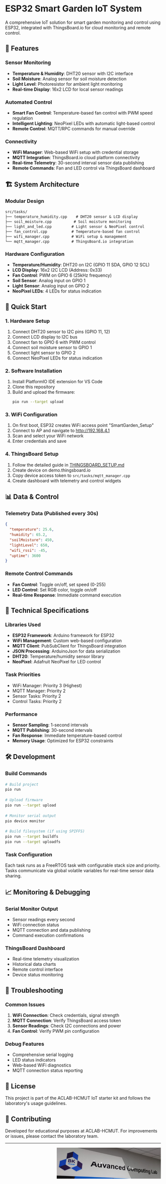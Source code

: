 ﻿
# ESP32 Smart Garden IoT System

A comprehensive IoT solution for smart garden monitoring and control using ESP32, integrated with ThingsBoard.io for cloud monitoring and remote control.

## 🌟 Features

### Sensor Monitoring
- **Temperature & Humidity**: DHT20 sensor with I2C interface
- **Soil Moisture**: Analog sensor for soil moisture detection
- **Light Level**: Photoresistor for ambient light monitoring
- **Real-time Display**: 16x2 LCD for local sensor readings

### Automated Control
- **Smart Fan Control**: Temperature-based fan control with PWM speed regulation
- **Intelligent Lighting**: NeoPixel LEDs with automatic light-based control
- **Remote Control**: MQTT/RPC commands for manual override

### Connectivity
- **WiFi Manager**: Web-based WiFi setup with credential storage
- **MQTT Integration**: ThingsBoard.io cloud platform connectivity
- **Real-time Telemetry**: 30-second interval sensor data publishing
- **Remote Commands**: Fan and LED control via ThingsBoard dashboard

## 🏗️ System Architecture

### Modular Design
```
src/tasks/
├── temperature_humidity.cpp    # DHT20 sensor & LCD display
├── soil_moisture.cpp          # Soil moisture monitoring  
├── light_and_led.cpp         # Light sensor & NeoPixel control
├── fan_control.cpp           # Temperature-based fan control
├── wifi_manager.cpp          # WiFi setup & management
└── mqtt_manager.cpp          # ThingsBoard.io integration
```

### Hardware Configuration
- **Temperature/Humidity**: DHT20 on I2C (GPIO 11 SDA, GPIO 12 SCL)
- **LCD Display**: 16x2 I2C LCD (Address: 0x33)
- **Fan Control**: PWM on GPIO 6 (25kHz frequency)
- **Soil Sensor**: Analog input on GPIO 1
- **Light Sensor**: Analog input on GPIO 2
- **NeoPixel LEDs**: 4 LEDs for status indication

## 🚀 Quick Start

### 1. Hardware Setup
1. Connect DHT20 sensor to I2C pins (GPIO 11, 12)
2. Connect LCD display to I2C bus
3. Connect fan to GPIO 6 with PWM control
4. Connect soil moisture sensor to GPIO 1
5. Connect light sensor to GPIO 2
6. Connect NeoPixel LEDs for status indication

### 2. Software Installation
1. Install PlatformIO IDE extension for VS Code
2. Clone this repository
3. Build and upload the firmware:
   ```bash
   pio run --target upload
   ```

### 3. WiFi Configuration
1. On first boot, ESP32 creates WiFi access point "SmartGarden_Setup"
2. Connect to AP and navigate to http://192.168.4.1
3. Scan and select your WiFi network
4. Enter credentials and save

### 4. ThingsBoard Setup
1. Follow the detailed guide in [THINGSBOARD_SETUP.md](THINGSBOARD_SETUP.md)
2. Create device on demo.thingsboard.io
3. Copy device access token to `src/tasks/mqtt_manager.cpp`
4. Create dashboard with telemetry and control widgets

## 📊 Data & Control

### Telemetry Data (Published every 30s)
```json
{
  "temperature": 25.6,
  "humidity": 65.2, 
  "soilMoisture": 450,
  "lightLevel": 650,
  "wifi_rssi": -45,
  "uptime": 3600
}
```

### Remote Control Commands
- **Fan Control**: Toggle on/off, set speed (0-255)
- **LED Control**: Set RGB color, toggle on/off
- **Real-time Response**: Immediate command execution

## 🔧 Technical Specifications

### Libraries Used
- **ESP32 Framework**: Arduino framework for ESP32
- **WiFi Management**: Custom web-based configuration
- **MQTT Client**: PubSubClient for ThingsBoard integration
- **JSON Processing**: ArduinoJson for data serialization
- **DHT20**: Temperature/humidity sensor library
- **NeoPixel**: Adafruit NeoPixel for LED control

### Task Priorities
- WiFi Manager: Priority 3 (Highest)
- MQTT Manager: Priority 2
- Sensor Tasks: Priority 2
- Control Tasks: Priority 2

### Performance
- **Sensor Sampling**: 1-second intervals
- **MQTT Publishing**: 30-second intervals
- **Fan Response**: Immediate temperature-based control
- **Memory Usage**: Optimized for ESP32 constraints

## 🛠️ Development

### Build Commands
```bash
# Build project
pio run

# Upload firmware
pio run --target upload

# Monitor serial output
pio device monitor

# Build filesystem (if using SPIFFS)
pio run --target buildfs
pio run --target uploadfs
```

### Task Configuration
Each task runs as a FreeRTOS task with configurable stack size and priority. Tasks communicate via global volatile variables for real-time sensor data sharing.

## 📈 Monitoring & Debugging

### Serial Monitor Output
- Sensor readings every second
- WiFi connection status
- MQTT connection and data publishing
- Command execution confirmations

### ThingsBoard Dashboard
- Real-time telemetry visualization
- Historical data charts
- Remote control interface
- Device status monitoring

## 🔧 Troubleshooting

### Common Issues
1. **WiFi Connection**: Check credentials, signal strength
2. **MQTT Connection**: Verify ThingsBoard access token
3. **Sensor Readings**: Check I2C connections and power
4. **Fan Control**: Verify PWM pin configuration

### Debug Features
- Comprehensive serial logging
- LED status indicators
- Web-based WiFi diagnostics
- MQTT connection status reporting

## 📄 License

This project is part of the ACLAB-HCMUT IoT starter kit and follows the laboratory's usage guidelines.

## 🤝 Contributing

Developed for educational purposes at ACLAB-HCMUT. For improvements or issues, please contact the laboratory team.

---

<a href="https://github.com/ACLAB-HCMUT"><img src="https://raw.githubusercontent.com/ACLAB-HCMUT/Common/main/Assets/ACLAB_IMG_1.png" alt="ACLAB logo" title="ACLAB" align="right" height="100" /></a>